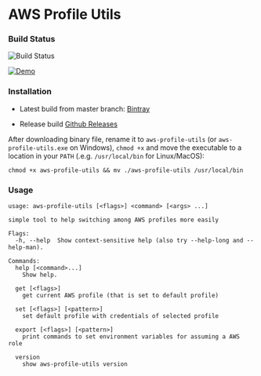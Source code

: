 # AWS Profile Utils

### Build Status
![Build Status](https://github.com/hpcsc/aws-profile-utils/workflows/Pipeline/badge.svg)

[![Demo](https://github.com/hpcsc/aws-profile-utils/raw/master/aws-profile-utils.gif)](https://github.com/hpcsc/aws-profile-utils/raw/master/aws-profile-utils.gif)

### Installation

- Latest build from master branch: [Bintray](https://dl.bintray.com/hpcsc/aws-profile-utils)

- Release build [Github Releases](https://github.com/hpcsc/aws-profile-utils/releases)

After downloading binary file, rename it to `aws-profile-utils` (or `aws-profile-utils.exe` on Windows), `chmod +x` and move the executable to a location in your `PATH` (.e.g. `/usr/local/bin` for Linux/MacOS):

```
chmod +x aws-profile-utils && mv ./aws-profile-utils /usr/local/bin
```

### Usage

```
usage: aws-profile-utils [<flags>] <command> [<args> ...]

simple tool to help switching among AWS profiles more easily

Flags:
  -h, --help  Show context-sensitive help (also try --help-long and --help-man).

Commands:
  help [<command>...]
    Show help.

  get [<flags>]
    get current AWS profile (that is set to default profile)

  set [<flags>] [<pattern>]
    set default profile with credentials of selected profile

  export [<flags>] [<pattern>]
    print commands to set environment variables for assuming a AWS role

  version
    show aws-profile-utils version
```
